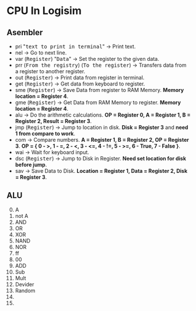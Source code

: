 # CPU In Logisim
## Asembler
* pri "<kbd>text to print in terminal</kbd>" -> Print text.
* nel -> Go to next line.
* var (<kbd>Register</kbd>) "<kbd>Data</kbd>" -> Set the register to the given data.
* prr (<kbd>From the registry</kbd>) (<kbd>To the register</kbd>) -> Transfers data from a register to another register.
* out (<kbd>Register</kbd>) -> Print data from register in terminal.
* get (<kbd>Register</kbd>) -> Get data from keyboard to register.
* sme (<kbd>Register</kbd>) -> Save Data from register to RAM Memory. **Memory location = Register 4**.
* gme (<kbd>Register</kbd>) -> Get Data from RAM Memory to register. **Memory location = Register 4**.
* alu -> Do the arithmetic calculations. **OP = Register 0, A = Register 1, B = Register 2, Result = Register 3**.
* jmp (<kbd>Register</kbd>) -> Jump to location in disk. **Disk = Register 3** and **need 1 from compare to work**.
* com -> Compare numbers. **A = Register 1, B = Register 2, OP = Register 3**. **OP = { 0 - >, 1 - =, 2 - <, 3 - <=, 4 - !=, 5 - >=, 6 - True, 7 - False }**.
* wai -> Wait for keyboard input.
* dsc (<kbd>Register</kbd>) -> Jump to Disk in Register. **Need set location for disk before jump**.
* sav -> Save Data to Disk. **Location = Register 1, Data = Register 2, Disk = Register 3**.
## ALU
0. A
1. not A
2. AND
3. OR
4. XOR
5. NAND
6. NOR
7. ff
8. 00
9. ADD
10. Sub
11. Mult
12. Devider
13. Random
14.
15.
